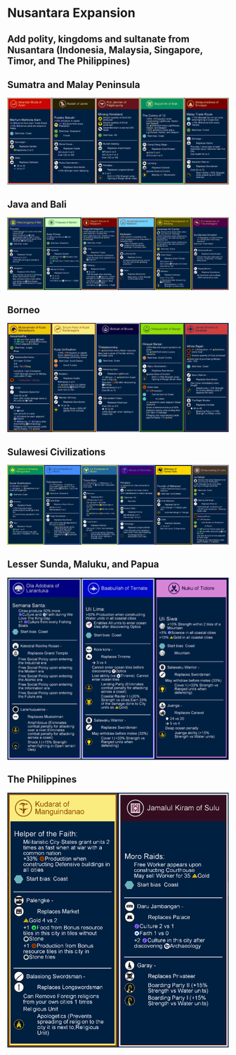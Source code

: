 # Nusantara Expansion
Add polity, kingdoms and sultanate from Nusantara (Indonesia, Malaysia, Singapore, Timor, and The Philippines)
-

## Sumatra and Malay Peninsula
![](/extraImages/Sumatra%20and%20Malay%20Peninsula.png)

## Java and Bali
![](/extraImages/Java%20and%20Bali.png)

## Borneo
![](/extraImages/Borneo%20Civilizations.png)

## Sulawesi Civilizations
![](/extraImages/Sulawesi%20Civilizations.png)

## Lesser Sunda, Maluku, and Papua
![](/extraImages/Lesser%20Sunda%2C%20Maluku%2C%20and%20Papua.png)

## The Philippines
![](/extraImages/The%20Philippines.png)
